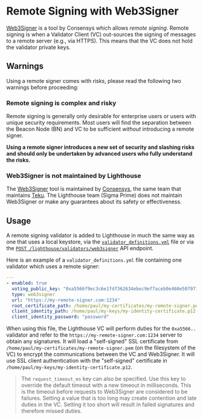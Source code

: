 # Remote Signing with Web3Signer

[Web3Signer]: https://docs.web3signer.consensys.net/en/latest/
[Consensys]: https://github.com/ConsenSys/
[Teku]: https://github.com/consensys/teku

[Web3Signer] is a tool by Consensys which allows *remote signing*. Remote signing is when a
Validator Client (VC) out-sources the signing of messages to a remote server (e.g., via HTTPS). This
means that the VC does not hold the validator private keys.

## Warnings

Using a remote signer comes with risks, please read the following two warnings before proceeding:

### Remote signing is complex and risky

Remote signing is generally only desirable for enterprise users or users with unique security
requirements. Most users will find the separation between the Beacon Node (BN) and VC to be
sufficient *without* introducing a remote signer.

**Using a remote signer introduces a new set of security and slashing risks and should only be
undertaken by advanced users who fully understand the risks.**

### Web3Signer is not maintained by Lighthouse

The [Web3Signer] tool is maintained by [Consensys], the same team that maintains [Teku]. The
Lighthouse team (Sigma Prime) does not maintain Web3Signer or make any guarantees about its safety
or effectiveness.

## Usage

A remote signing validator is added to Lighthouse in much the same way as one that uses a local
keystore, via the [`validator_definitions.yml`](./validator-management.md) file or via the [`POST /lighthouse/validators/web3signer`](./api-vc-endpoints.md#post-lighthousevalidatorsweb3signer) API endpoint.

Here is an example of a `validator_definitions.yml` file containing one validator which uses a
remote signer:

```yaml
---
- enabled: true
  voting_public_key: "0xa5566f9ec3c6e1fdf362634ebec9ef7aceb0e460e5079714808388e5d48f4ae1e12897fed1bea951c17fa389d511e477"
  type: web3signer
  url: "https://my-remote-signer.com:1234"
  root_certificate_path: /home/paul/my-certificates/my-remote-signer.pem
  client_identity_path: /home/paul/my-keys/my-identity-certificate.p12
  client_identity_password: "password"
```

When using this file, the Lighthouse VC will perform duties for the `0xa5566..` validator and refer
to the `https://my-remote-signer.com:1234` server to obtain any signatures. It will load a
"self-signed" SSL certificate from `/home/paul/my-certificates/my-remote-signer.pem` (on the
filesystem of the VC) to encrypt the communications between the VC and Web3Signer. It will use
SSL client authentication with the "self-signed" certificate in `/home/paul/my-keys/my-identity-certificate.p12`.

> The `request_timeout_ms` key can also be specified. Use this key to override the default timeout
> with a new timeout in milliseconds. This is the timeout before requests to Web3Signer are
> considered to be failures. Setting a value that is too long may create contention and late duties
> in the VC.  Setting it too short will result in failed signatures and therefore missed duties.
